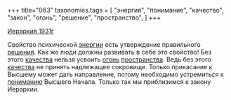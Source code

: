 +++
title="063"
taxonomies.tags = [
 "энергия",
 "понимание",
 "качество",
 "закон",
 "огонь",
 "решение",
 "пространство",
]
+++

[Иерархия 1931г](/agni/1931)

Свойство психической [энергии](/tags/энергия) есть утверждение правильного [решения](/tags/решение). Как же люди должны развивать в себе это свойство! Без этого [качества](/tags/качество) нельзя усвоить [огонь](/tags/огонь) [пространства](/tags/пространство). Ведь без этого [качества](/tags/качество) не принять надлежащее сокровище. Только прикасание к Высшему может дать направление, потому необходимо устремиться к [пониманию](/tags/понимание) Высшего Начала. Только так мы приблизимся к закону Иерархии.   


